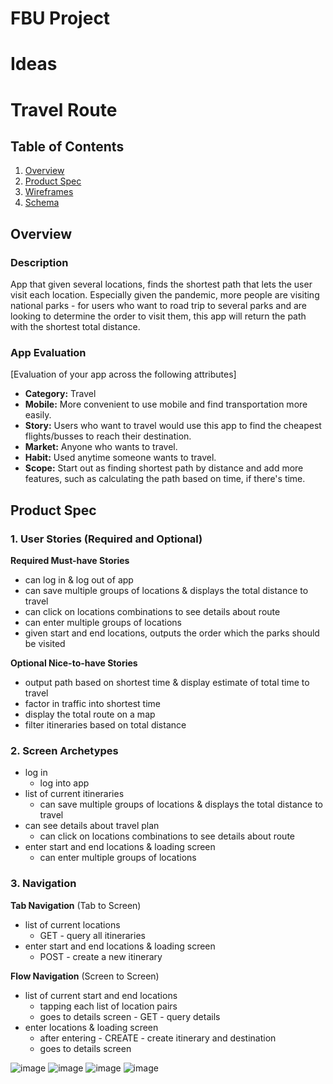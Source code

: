 # FBU Project
Ideas
===

# Travel Route

## Table of Contents
1. [Overview](#Overview)
1. [Product Spec](#Product-Spec)
1. [Wireframes](#Wireframes)
2. [Schema](#Schema)

## Overview
### Description
App that given several locations, finds the shortest path that lets the user visit each location. Especially given the pandemic, more people are visiting national parks - for users who want to road trip to several parks and are looking to determine the order to visit them, this app will return the path with the shortest total distance.

### App Evaluation
[Evaluation of your app across the following attributes]
- **Category:** Travel
- **Mobile:** More convenient to use mobile and find transportation more easily.
- **Story:** Users who want to travel would use this app to find the cheapest flights/busses to reach their destination.
- **Market:** Anyone who wants to travel.
- **Habit:** Used anytime someone wants to travel.
- **Scope:** Start out as finding shortest path by distance and add more features, such as calculating the path based on time, if there's time.

## Product Spec

### 1. User Stories (Required and Optional)

**Required Must-have Stories**

* can log in & log out of app
* can save multiple groups of locations & displays the total distance to travel
* can click on locations combinations to see details about route
* can enter multiple groups of locations
* given start and end locations, outputs the order which the parks should be visited

**Optional Nice-to-have Stories**

* output path based on shortest time & display estimate of total time to travel
* factor in traffic into shortest time
* display the total route on a map
* filter itineraries based on total distance

### 2. Screen Archetypes

* log in
   * log into app
* list of current itineraries
   * can save multiple groups of locations & displays the total distance to travel
* can see details about travel plan
    * can click on locations combinations to see details about route
* enter start and end locations & loading screen
    * can enter multiple groups of locations

### 3. Navigation

**Tab Navigation** (Tab to Screen)

* list of current locations
   * GET - query all itineraries
* enter start and end locations & loading screen
   * POST - create a new itinerary

**Flow Navigation** (Screen to Screen)

* list of current start and end locations
   * tapping each list of location pairs
   * goes to details screen - GET - query details
* enter locations & loading screen
   * after entering - CREATE - create itinerary and destination
   * goes to details screen

![image](https://user-images.githubusercontent.com/67809754/124814786-6d4d2d80-df34-11eb-996c-b439a637fce8.png)
![image](https://user-images.githubusercontent.com/67809754/125088909-e024e880-e09b-11eb-81f0-45b76fffda89.png)
![image](https://user-images.githubusercontent.com/67809754/125088776-c08dc000-e09b-11eb-81af-ce9723a6df02.png)
![image](https://user-images.githubusercontent.com/67809754/125088801-c71c3780-e09b-11eb-9d53-1a93aae2a0fe.png)
